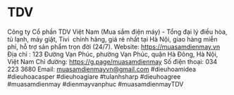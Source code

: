 # TDV
Công ty Cổ phần TDV Việt Nam (Mua sắm điện máy) - Tổng đại lý điều hòa, tủ lạnh, máy giặt, Tivi  chính hãng, giá rẻ nhất tại Hà Nội, giao hàng miễn phí, hỗ trợ sản phẩm trọn đời (24/7).  Website: https://muasamdienmay.vn Địa chỉ : 123 Đường Vạn Phúc, phường Vạn Phúc, quận Hà Đông, Hà Nội, Việt Nam Chỉ đường: https://g.page/muasamdienmay Số điện thoại: 034 223 3680 Email: muasamdienmayvn@gmail.com #dieuhoamidea #dieuhoacasper #dieuhoagiare #tulanhsharp #dieuhoagree #muasamdienmay #dienmayvanphuc #muasamdienmayTDV
